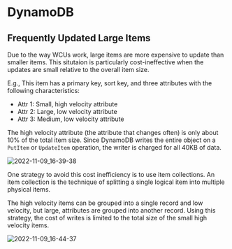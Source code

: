 # DynamoDB

## Frequently Updated Large Items

Due to the way WCUs work, large items are more expensive to update than smaller items. This situtaion is particularly cost-ineffective when the updates are small relative to the overall item size.

E.g., This item has a primary key, sort key, and three attributes with the following characteristics:
- Attr 1: Small, high velocity attribute
- Attr 2: Large, low velocity attribute
- Attr 3: Medium, low velocity attribute

The high velocity attribute (the attribute that changes often) is only about 10% of the total item size. Since DynamoDB writes the entire object on a `PutItem` or `UpdateItem` operation, the writer is charged for all 40KB of data.

![2022-11-09_16-39-38](https://user-images.githubusercontent.com/10566616/200947520-3284fca8-f2de-4658-b223-4ac5f60079f4.png)

One strategy to avoid this cost inefficiency is to use item collections. An item collection is the technique of splitting a single logical item into multiple physical items.

The high velocity items can be grouped into a single record and low velocity, but large, attributes are grouped into another record. Using this strategy, the cost of writes is limited to the total size of the small high velocity items.

![2022-11-09_16-44-37](https://user-images.githubusercontent.com/10566616/200948302-a5fab2ed-8bb8-4e8c-a0a1-3f8fc27e0687.png)
